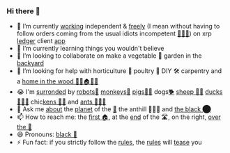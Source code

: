 ### Hi there 👋


- 🔭 I’m currently [working](https://github.com/f1f47a23/AWESOME) independent & [freely](https://youtu.be/A9tb2hm6Yms) (I mean without having to follow orders coming from the usual idiots incompetent [🐒🐒🐒](https://youtu.be/_k8r7DUuJ-E)) on xrp [ledger](https://xrpl.org/) client [app](https://github.com/f1f47a23/z1x-xrp-wallet) 
- 🌱 I’m currently learning things you wouldn't believe
- 👯 I’m looking to collaborate on make a vegetable 🥬 garden in the [backyard](https://github.com/f1f47a23/the-animal-farm)
- 🤔 I’m looking for help with horticulture 🥬 poultry 🐔 DIY 🛠 carpentry and a [home in the wood 🌳🌳🏠🌳🌳](https://youtu.be/T3NCVtQcoO8)
- 😭 I'm [surronded](https://youtu.be/I6FmwBPDT-w) by [robots🤖](https://youtu.be/GcMXQZ69lSI) [monkeys🐒](https://youtu.be/_k8r7DUuJ-E) [pigs🐖🐖](https://youtu.be/xadHmpKToKE) dogs[🐕](https://youtu.be/jJ34illEapU) [sheep 🐑🐑](https://youtu.be/g4XiKChyK7A) [ducks🦆🦆🦆](https://youtu.be/4li3en7B3x8) chic[kens 🐔🐔](https://youtu.be/bTpt5JH4TWs) and [ants 🐜🐜🐜](https://youtu.be/oD_Bdq1MLWg)
- 💬 Ask me [about](https://youtu.be/ZVPolwmpOUo) the [planet](https://youtu.be/zCBNwGHPZ2M) of the [🐑](https://youtu.be/-54c0IdxZWc) the anthill 🐜🐜🐜  and [the black ⬤](https://youtu.be/atMdf0rhbpI)
- 📫 How to reach me: the [first 🏠](https://youtu.be/4iQKs21U_6o), at the [end](https://youtu.be/Cq4qfdOlVvY) of the 🛣️, on the right, [over the 🌈](https://youtu.be/V1bFr2SWP1I)
- 😄 Pronouns: [black 🐑](https://youtu.be/pDo18tfPITA)
- ⚡ Fun fact: if you strictly follow the [rules](https://youtu.be/SO-yVHaAlyA), the [rules](https://youtu.be/NOCw4MoQ3xc) will [tease](https://youtu.be/xrTUmYxnNlo) you

